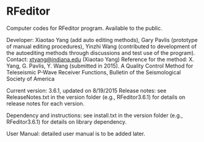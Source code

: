 # RFeditor
Computer codes for RFeditor program.
Available to the public.

Developer: Xiaotao Yang (add auto editing methods), Gary Pavlis (prototype of manual editing procedures), Yinzhi Wang (contributed to development of the autoediting methods through discussions and test use of the program).
Contact: xtyang@indiana.edu (Xiaotao Yang)
Reference for the method: X. Yang, G. Pavlis, Y. Wang (submitted in 2015). A Quality Control Method for Teleseismic P-Wave Receiver Functions, Bulletin of the Seismological Society of America

Current version: 3.6.1, updated on 8/19/2015
Release notes: see ReleaseNotes.txt in the version folder (e.g., RFeditor3.6.1) for details on release notes for each version.

Dependency and instructions: see install.txt in the version folder (e.g., RFeditor3.6.1) for details on library dependency.

User Manual: detailed user manual is to be added later.
